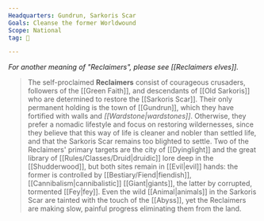 ```yaml
---
Headquarters: Gundrun, Sarkoris Scar
Goals: Cleanse the former Worldwound
Scope: National
tag: 👥

---
```


*For another meaning of "Reclaimers", please see [[Reclaimers elves]].*
> The self-proclaimed **Reclaimers** consist of courageous crusaders, followers of the [[Green Faith]], and descendants of [[Old Sarkoris]] who are determined to restore the [[Sarkoris Scar]]. Their only permanent holding is the town of [[Gundrun]], which they have fortified with walls and *[[Wardstone|wardstones]]*. Otherwise, they prefer a nomadic lifestyle and focus on restoring wildernesses, since they believe that this way of life is cleaner and nobler than settled life, and that the Sarkoris Scar remains too blighted to settle. Two of the Reclaimers' primary targets are the city of [[Dyinglight]] and the great library of [[Rules/Classes/Druid|druidic]] lore deep in the [[Shudderwood]], but both sites remain in [[Evil|evil]] hands: the former is controlled by [[Bestiary/Fiend|fiendish]], [[Cannibalism|cannibalistic]] [[Giant|giants]], the latter by corrupted, tormented [[Fey|fey]]. Even the wild [[Animal|animals]] in the Sarkoris Scar are tainted with the touch of the [[Abyss]], yet the Reclaimers are making slow, painful progress eliminating them from the land.







